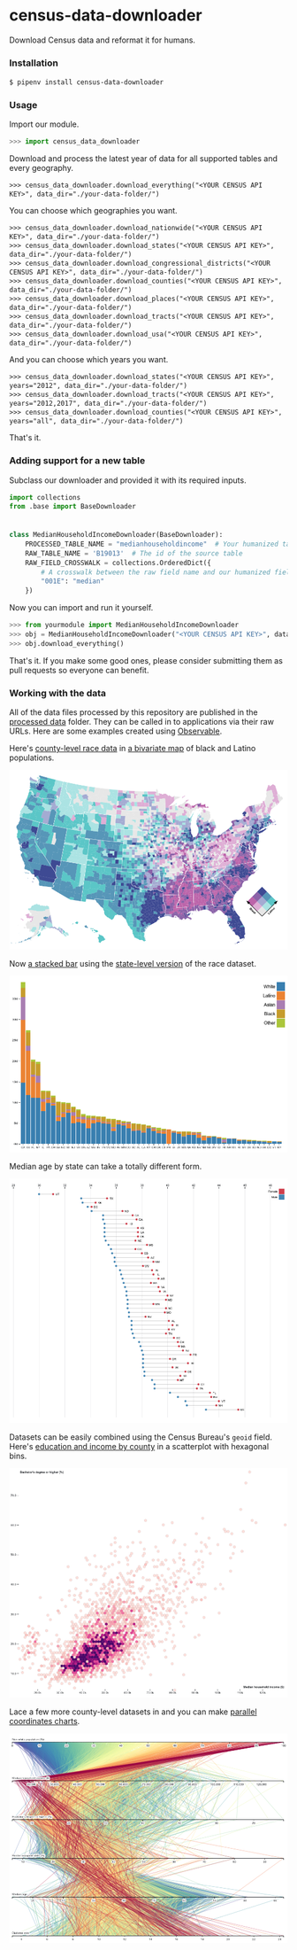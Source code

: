 # census-data-downloader

Download Census data and reformat it for humans.

### Installation

```bash
$ pipenv install census-data-downloader
```

### Usage

Import our module.

```python
>>> import census_data_downloader
```

Download and process the latest year of data for all supported tables and every geography.

```
>>> census_data_downloader.download_everything("<YOUR CENSUS API KEY>", data_dir="./your-data-folder/")
```

You can choose which geographies you want.

```
>>> census_data_downloader.download_nationwide("<YOUR CENSUS API KEY>", data_dir="./your-data-folder/")
>>> census_data_downloader.download_states("<YOUR CENSUS API KEY>", data_dir="./your-data-folder/")
>>> census_data_downloader.download_congressional_districts("<YOUR CENSUS API KEY>", data_dir="./your-data-folder/")
>>> census_data_downloader.download_counties("<YOUR CENSUS API KEY>", data_dir="./your-data-folder/")
>>> census_data_downloader.download_places("<YOUR CENSUS API KEY>", data_dir="./your-data-folder/")
>>> census_data_downloader.download_tracts("<YOUR CENSUS API KEY>", data_dir="./your-data-folder/")
>>> census_data_downloader.download_usa("<YOUR CENSUS API KEY>", data_dir="./your-data-folder/")
```

And you can choose which years you want.

```
>>> census_data_downloader.download_states("<YOUR CENSUS API KEY>", years="2012", data_dir="./your-data-folder/")
>>> census_data_downloader.download_tracts("<YOUR CENSUS API KEY>", years="2012,2017", data_dir="./your-data-folder/")
>>> census_data_downloader.download_counties("<YOUR CENSUS API KEY>", years="all", data_dir="./your-data-folder/")
```

That's it.

### Adding support for a new table

Subclass our downloader and provided it with its required inputs.

```python
import collections
from .base import BaseDownloader


class MedianHouseholdIncomeDownloader(BaseDownloader):
    PROCESSED_TABLE_NAME = "medianhouseholdincome"  # Your humanized table name
    RAW_TABLE_NAME = 'B19013'  # The id of the source table
    RAW_FIELD_CROSSWALK = collections.OrderedDict({
        # A crosswalk between the raw field name and our humanized field name.
        "001E": "median"
    })
```

Now you can import and run it yourself.

```python
>>> from yourmodule import MedianHouseholdIncomeDownloader
>>> obj = MedianHouseholdIncomeDownloader("<YOUR CENSUS API KEY>", data_dir="./your-data-folder/")
>>> obj.download_everything()
```

That's it. If you make some good ones, please consider submitting them as pull requests so everyone can benefit.

### Working with the data

All of the data files processed by this repository are published in the [processed data](./data/processed/) folder. They can be called in to applications via their raw URLs. Here are some examples created using [Observable](https://observablehq.com/collection/@datadesk/u-s-census-data).

Here's [county-level race data](https://github.com/datadesk/census-data-downloader/blob/master/data/processed/acs5_2017_race_counties.csv) in [a bivariate map](https://observablehq.com/@datadesk/black-and-latino-u-s-population-shares) of black and Latino populations.

[![Black and Latino U.S. population shares](./img/race-map.png)](https://observablehq.com/@datadesk/black-and-latino-u-s-population-shares)

Now [a stacked bar](https://observablehq.com/@datadesk/racial-makeup-of-u-s-states-and-territories) using the [state-level version](https://github.com/datadesk/census-data-downloader/blob/master/data/processed/acs5_2017_race_states.csv) of the race dataset.

[![Racial makeup  of U.S. states and territories](img/states-race-stacked-bar.png)](https://observablehq.com/@datadesk/racial-makeup-of-u-s-states-and-territories)

Median age by state can take a totally different form.

[![Median age by gender](img/median-age-dots.png)](https://observablehq.com/@datadesk/median-age-by-sex-in-u-s-states-and-territories)

Datasets can be easily combined using the Census Bureau's `geoid` field. Here's [education and income by county](https://observablehq.com/@datadesk/education-and-income-in-u-s-counties) in a scatterplot with hexagonal bins.

[![Education and income in U.S. counties](img/hex-scatter.png)](https://observablehq.com/@datadesk/education-and-income-in-u-s-counties)

Lace a few more county-level datasets in and you can make [parallel coordinates charts](https://observablehq.com/@datadesk/the-demographics-and-destiny-of-all-3-220-u-s-counties).

[![The demographics and destiny of all 3,220 U.S. counties](img/parallel-coordinates.png)](https://observablehq.com/@datadesk/the-demographics-and-destiny-of-all-3-220-u-s-counties)
